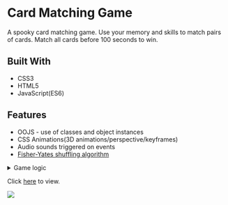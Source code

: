 # Card Matching Game
A spooky card matching game. Use your memory and skills to match pairs of cards. Match all cards before 100 seconds to win. 

## Built With
- CSS3
- HTML5
- JavaScript(ES6)

## Features 
- OOJS - use of classes and object instances 
- CSS Animations(3D animations/perspective/keyframes)
- Audio sounds triggered on events
- [Fisher-Yates shuffling algorithm](https://en.wikipedia.org/wiki/Fisher%E2%80%93Yates_shuffle)

<details>
	<summary>Game logic</summary>
    JavaScript
    <ul>
        <li>Create Audio Controller Class to handle sounds</li>
        <li>Create Game Class to handle all game logic</li>
        <li>Game should begin anytime overlay is clicked</li>
        <li>Game will shuffle cards</li>
        <li>Allow user to click on two cards and compare</li>
        <li>If mismatched, then reset cards</li>
        <li>If matched, push cards into a matched array and keep visible</li>
        <li>If matched arrays is same length as cards array then display victory overlay</li>
        <li>If time runs out, display gameover overlay</li>
    </ul>
</details>		

Click [here](http://andrewpham.ca/mixormatch/) to view.

<img src="./preview">
